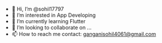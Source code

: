 - 👋 Hi, I’m @sohil17797
- 👀 I’m interested in App Developing
- 🌱 I’m currently learning Flutter 
- 💞️ I’m looking to collaborate on ...
- 📫 How to reach me contact: ganganisohil4061@gmail.com

<!---
sohil17797/sohil17797 is a ✨ special ✨ repository because its `README.md` (this file) appears on your GitHub profile.
You can click the Preview link to take a look at your changes.
--->
